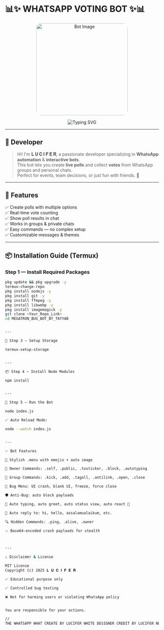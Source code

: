 # 📊✨ WHATSAPP VOTING BOT ✨📊

<p align="center">
  <img src="https://i.ibb.co/Q3DPn0Jg/bot-image.jpg" alt="Bot Image" width="300" style="border-radius: 15px;" />
</p>

<p align="center">
  <img src="https://readme-typing-svg.demolab.com?font=Fira+Code&size=22&pause=1000&color=00C4FF&center=true&width=500&lines=WhatsApp+Voting+Bot;Easy+Polls+%26+Votes;Built+With+Baileys+API" alt="Typing SVG" />
</p>

---

## 👑 Developer

> Hi! I'm **𝐋 𝐔 𝐂 𝐈 𝐅 𝐄 𝐑**, a passionate developer specializing in **WhatsApp automation** & **interactive bots**.  
> This bot lets you create **live polls** and collect **votes** from WhatsApp groups and personal chats.  
> Perfect for events, team decisions, or just fun with friends. 🎉  

---

## 🚀 Features

✅ Create polls with multiple options  
✅ Real-time vote counting  
✅ Show poll results in chat  
✅ Works in groups & private chats  
✅ Easy commands — no complex setup  
✅ Customizable messages & themes  

---

## 📦 Installation Guide (Termux)

### Step 1 — Install Required Packages
```bash
pkg update && pkg upgrade -y
termux-change-repo
pkg install nodejs -y
pkg install git -y
pkg install ffmpeg -y
pkg install libwebp -y
pkg install imagemagick -y
git clone <Your_Repo_Link>
cd MEGATRON_BUG_BOT_BY_TAYYAB


---

📂 Step 3 — Setup Storage

termux-setup-storage


---

📦 Step 4 — Install Node Modules

npm install


---

🔐 Step 5 — Run the Bot

node index.js

✅ Auto Reload Mode:

node --watch index.js


---

✨ Bot Features

📜 Stylish .menu with emojis + auto image

👑 Owner Commands: .self, .public, .tosticker, .block, .autotyping

👥 Group Commands: .kick, .add, .tagall, .antilink, .open, .close

🐞 Bug Menu: UI crash, blank UI, freeze, force close

🛡 Anti-Bug: auto block payloads

🤖 Auto typing, auto greet, auto status view, auto react 💖

💬 Auto reply to: hi, hello, assalamualaikum, etc.

🔍 Hidden Commands: .ping, .alive, .owner

💥 Base64-encoded crash payloads for stealth



---

⚠️ Disclaimer & License

MIT License
Copyright (c) 2025 𝐋 𝐔 𝐂 𝐈 𝐅 𝐄 𝐑

✅ Educational purpose only

✅ Controlled bug testing

❌ Not for harming users or violating WhatsApp policy


You are responsible for your actions.

//
THE WHATSAPP WHAT CREATE BY LUCIFER WHITE DESIGNER CREDIT BY LUCIFER NO CREDIT
